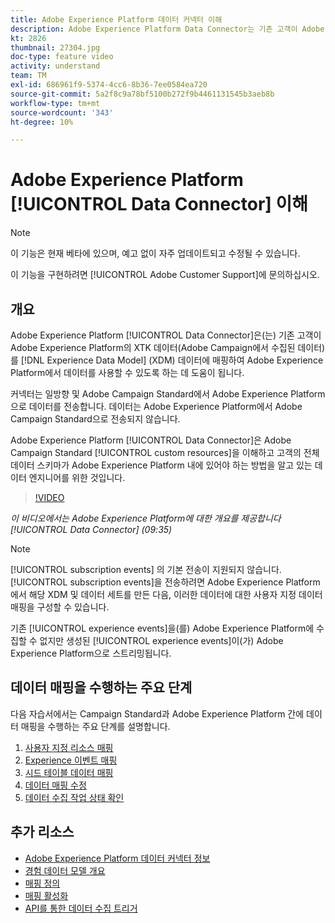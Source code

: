 ```yaml
---
title: Adobe Experience Platform 데이터 커넥터 이해
description: Adobe Experience Platform Data Connector는 기존 고객이 Adobe Experience Platform에서 XTK 데이터(Campaign에서 수집한 데이터)를 XDM(Experience Data Model) 데이터에 매핑하여 Adobe Experience Platform에서 데이터를 사용할 수 있도록 합니다.
kt: 2826
thumbnail: 27304.jpg
doc-type: feature video
activity: understand
team: TM
exl-id: 686961f9-5374-4cc6-8b36-7ee0584ea720
source-git-commit: 5a2f8c9a78bf5100b272f9b4461131545b3aeb8b
workflow-type: tm+mt
source-wordcount: '343'
ht-degree: 10%

---
```


# Adobe Experience Platform [!UICONTROL Data Connector] 이해

>[!NOTE]
>
>이 기능은 현재 베타에 있으며, 예고 없이 자주 업데이트되고 수정될 수 있습니다.
>
>이 기능을 구현하려면 [!UICONTROL Adobe Customer Support]에 문의하십시오.

## 개요

Adobe Experience Platform [!UICONTROL Data Connector]은(는) 기존 고객이 Adobe Experience Platform의 XTK 데이터(Adobe Campaign에서 수집된 데이터)를 [!DNL Experience Data Model] (XDM) 데이터에 매핑하여 Adobe Experience Platform에서 데이터를 사용할 수 있도록 하는 데 도움이 됩니다.

커넥터는 일방향 및 Adobe Campaign Standard에서 Adobe Experience Platform으로 데이터를 전송합니다. 데이터는 Adobe Experience Platform에서 Adobe Campaign Standard으로 전송되지 않습니다.

Adobe Experience Platform [!UICONTROL Data Connector]은 Adobe Campaign Standard [!UICONTROL custom resources]을 이해하고 고객의 전체 데이터 스키마가 Adobe Experience Platform 내에 있어야 하는 방법을 알고 있는 데이터 엔지니어를 위한 것입니다.

>[!VIDEO](https://video.tv.adobe.com/v/27304?quality=12)

*이 비디오에서는 Adobe Experience Platform에 대한 개요를 제공합니다  [!UICONTROL Data Connector] (09:35)*

>[!NOTE]
>
>[!UICONTROL subscription events] 의 기본 전송이 지원되지 않습니다. [!UICONTROL subscription events]을 전송하려면 Adobe Experience Platform에서 해당 XDM 및 데이터 세트를 만든 다음, 이러한 데이터에 대한 사용자 지정 데이터 매핑을 구성할 수 있습니다.
>
>기존 [!UICONTROL experience events]을(를) Adobe Experience Platform에 수집할 수 없지만 생성된 [!UICONTROL experience events]이(가) Adobe Experience Platform으로 스트리밍됩니다.

## 데이터 매핑을 수행하는 주요 단계

다음 자습서에서는 Campaign Standard과 Adobe Experience Platform 간에 데이터 매핑을 수행하는 주요 단계를 설명합니다.

1. [사용자 지정 리소스 매핑](/help/administrating/adobe-experience-platform-data-connector/mapping-custom-resources.md)
2. [Experience 이벤트 매핑](/help/administrating/adobe-experience-platform-data-connector/mapping-experience-events.md)
3. [시드 테이블 데이터 매핑](/help/administrating/adobe-experience-platform-data-connector/mapping-seed-table-data.md)
4. [데이터 매핑 수정](/help/administrating/adobe-experience-platform-data-connector/modifying-data-mapping.md)
5. [데이터 수집 작업 상태 확인](/help/administrating/adobe-experience-platform-data-connector/checking-status-of-data-ingestion-jobs.md)

## 추가 리소스

* [Adobe Experience Platform 데이터 커넥터 정보](https://docs.adobe.com/content/help/en/campaign-standard/using/administrating/mapping-campaign-and-aep-data/aep-about-data-connector.html)
* [경험 데이터 모델 개요](https://docs.adobe.com/content/help/en/campaign-standard/using/administrating/mapping-campaign-and-aep-data/aep-data-model-overview.html)
* [매핑 정의](https://docs.adobe.com/content/help/en/campaign-standard/using/administrating/mapping-campaign-and-aep-data/aep-mapping-definition.html)
* [매핑 활성화](https://docs.adobe.com/content/help/en/campaign-standard/using/administrating/mapping-campaign-and-aep-data/aep-mapping-activation.html)
* [API를 통한 데이터 수집 트리거](https://docs.adobe.com/content/help/en/campaign-standard/using/administrating/mapping-campaign-and-aep-data/aep-triggering-data-ingestion.html)
